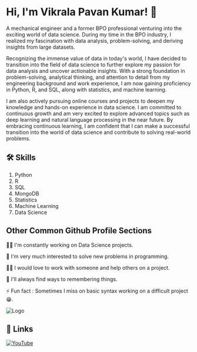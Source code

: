 
# Hi, I'm Vikrala Pavan Kumar! 👋

A mechanical engineer and a former BPO professional venturing into the exciting world of data science. During my time in the BPO industry, I realized my fascination with data analysis, problem-solving, and deriving insights from large datasets. 

Recognizing the immense value of data in today's world, I have decided to transition into the field of data science to further explore my passion for data analysis and uncover actionable insights. With a strong foundation in problem-solving, analytical thinking, and attention to detail from my engineering background and work experience, I am now gaining proficiency in Python, R, and SQL, along with statistics, and machine learning. 

I am also actively pursuing online courses and projects to deepen my knowledge and hands-on experience in data science. I am committed to continuous growth and am very excited to explore advanced topics such as deep learning and natural language processing in the near future. By embracing continuous learning, I am confident that I can make a successful transition into the world of data science and contribute to solving real-world problems.


## 🛠 Skills
1. Python 
2. R
3. SQL
4. MongoDB
5. Statistics
6. Machine Learning
7. Data Science


## Other Common Github Profile Sections
👩‍💻 I'm constantly working on Data Science projects.

🧠 I'm very much interested to solve new problems in programming.

👯‍♀️ I would love to work with someone and help others on a project.

🤔 I'll always find ways to remembering things.

⚡️ Fun fact : Sometimes I miss on basic syntax working on a difficult project 😁.


![Logo](https://github-readme-stats.vercel.app/api?username=Vikrala&&show_icons=true&title_color=ffffff&icon_color=bb2acf&text_color=daf7dc&bg_color=151515)


## 🔗 Links
[![YouTube](https://www.youtube.com/channel/UCLcZCSrwPqxT2y-EPSTDM1g)](https://www.youtube.com/)

